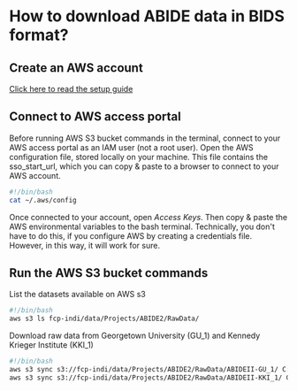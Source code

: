 # How to download ABIDE data in BIDS format?

## Create an AWS account
[Click here to read the setup guide](https://docs.aws.amazon.com/cli/latest/userguide/cli-chap-getting-started.html)

## Connect to AWS access portal
Before running AWS S3 bucket commands in the terminal, connect to your AWS access portal as an IAM user (not a root user). Open the AWS configuration file, stored locally on your machine. This file contains the sso_start_url, which you can copy & paste to a browser to connect to your AWS account.
```bash
#!/bin/bash
cat ~/.aws/config
```
Once connected to your account, open _Access Keys_. Then copy & paste the AWS environmental variables to the bash terminal. Technically, you don't have to do this, if you configure AWS by creating a credentials file. However, in this way, it will work for sure.
 
## Run the AWS S3 bucket commands
List the datasets available on AWS s3
```bash
#!/bin/bash
aws s3 ls fcp-indi/data/Projects/ABIDE2/RawData/
```
Download raw data from Georgetown University (GU_1) and Kennedy Krieger Institute (KKI_1)
```bash
#!/bin/bash
aws s3 sync s3://fcp-indi/data/Projects/ABIDE2/RawData/ABIDEII-GU_1/ C:\LOCAL\PATH\GU_1
aws s3 sync s3://fcp-indi/data/Projects/ABIDE2/RawData/ABIDEII-KKI_1/ C:\LOCAL\PATH\KKI_1
```